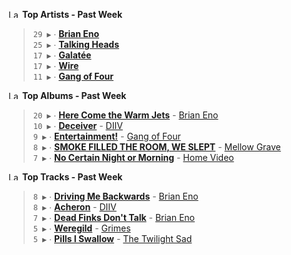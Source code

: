 <!--START_LASTFM_ARTISTS:{"period": "7day", "rows": 5}-->
<a href="https://last.fm" target="_blank"><img src="https://user-images.githubusercontent.com/17434202/215290617-e793598d-d7c9-428f-9975-156db1ba89cc.svg" alt="Last.fm Logo" width="18" height="13"/></a> **Top Artists - Past Week**

> `29 ▶️` ∙ **[Brian Eno](https://www.last.fm/music/Brian+Eno)**<br/>
> `25 ▶️` ∙ **[Talking Heads](https://www.last.fm/music/Talking+Heads)**<br/>
> `17 ▶️` ∙ **[Galatée](https://www.last.fm/music/Galat%C3%A9e)**<br/>
> `17 ▶️` ∙ **[Wire](https://www.last.fm/music/Wire)**<br/>
> `11 ▶️` ∙ **[Gang of Four](https://www.last.fm/music/Gang+of+Four)**<br/>
<!--END_LASTFM_ARTISTS-->

<!--START_LASTFM_ALBUMS:{"period": "7day", "rows": 5}-->
<a href="https://last.fm" target="_blank"><img src="https://user-images.githubusercontent.com/17434202/215290617-e793598d-d7c9-428f-9975-156db1ba89cc.svg" alt="Last.fm Logo" width="18" height="13"/></a> **Top Albums - Past Week**

> `20 ▶️` ∙ **[Here Come the Warm Jets](https://www.last.fm/music/Brian+Eno/Here+Come+the+Warm+Jets)** - [Brian Eno](https://www.last.fm/music/Brian+Eno)<br/>
> `10 ▶️` ∙ **[Deceiver](https://www.last.fm/music/DIIV/Deceiver)** - [DIIV](https://www.last.fm/music/DIIV)<br/>
> `9 ▶️` ∙ **[Entertainment!](https://www.last.fm/music/Gang+of+Four/Entertainment!)** - [Gang of Four](https://www.last.fm/music/Gang+of+Four)<br/>
> `8 ▶️` ∙ **[SMOKE FILLED THE ROOM, WE SLEPT](https://www.last.fm/music/Mellow+Grave/SMOKE+FILLED+THE+ROOM,+WE+SLEPT)** - [Mellow Grave](https://www.last.fm/music/Mellow+Grave)<br/>
> `7 ▶️` ∙ **[No Certain Night or Morning](https://www.last.fm/music/Home+Video/No+Certain+Night+or+Morning)** - [Home Video](https://www.last.fm/music/Home+Video)<br/>
<!--END_LASTFM_ALBUMS-->

<!--START_LASTFM_TRACKS:{"period": "7day", "rows": 5}-->
<a href="https://last.fm" target="_blank"><img src="https://user-images.githubusercontent.com/17434202/215290617-e793598d-d7c9-428f-9975-156db1ba89cc.svg" alt="Last.fm Logo" width="18" height="13"/></a> **Top Tracks - Past Week**

> `8 ▶️` ∙ **[Driving Me Backwards](https://www.last.fm/music/Brian+Eno/_/Driving+Me+Backwards)** - [Brian Eno](https://www.last.fm/music/Brian+Eno)<br/>
> `8 ▶️` ∙ **[Acheron](https://www.last.fm/music/DIIV/_/Acheron)** - [DIIV](https://www.last.fm/music/DIIV)<br/>
> `7 ▶️` ∙ **[Dead Finks Don't Talk](https://www.last.fm/music/Brian+Eno/_/Dead+Finks+Don%27t+Talk)** - [Brian Eno](https://www.last.fm/music/Brian+Eno)<br/>
> `5 ▶️` ∙ **[Weregild](https://www.last.fm/music/Grimes/_/Weregild)** - [Grimes](https://www.last.fm/music/Grimes)<br/>
> `5 ▶️` ∙ **[Pills I Swallow](https://www.last.fm/music/The+Twilight+Sad/_/Pills+I+Swallow)** - [The Twilight Sad](https://www.last.fm/music/The+Twilight+Sad)<br/>
<!--END_LASTFM_TRACKS-->